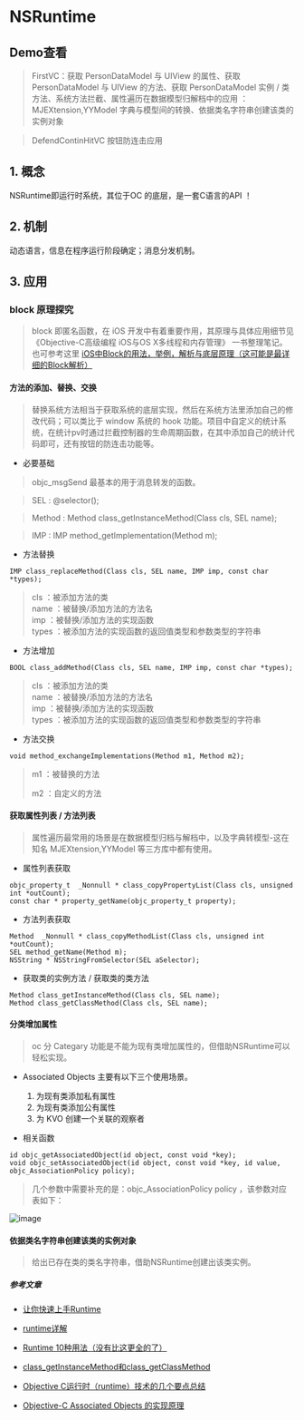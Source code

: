 # NSRuntime

## Demo查看
> FirstVC：获取 PersonDataModel 与 UIView 的属性、获取 PersonDataModel 与 UIView 的方法、获取 PersonDataModel 实例 / 类方法、系统方法拦截、属性遍历在数据模型归解档中的应用 ： MJEXtension,YYModel 字典与模型间的转换、依据类名字符串创建该类的实例对象

> DefendContinHitVC 按钮防连击应用


## 1. 概念
 NSRuntime即运行时系统，其位于OC 的底层，是一套C语言的API ！

## 2. 机制
动态语言，信息在程序运行阶段确定；消息分发机制。

## 3. 应用

### block 原理探究
> block 即匿名函数，在 iOS 开发中有着重要作用，其原理与具体应用细节见 《Objective-C高级编程 iOS与OS X多线程和内存管理》 一书整理笔记。  也可参考这里 [iOS中Block的用法，举例，解析与底层原理（这可能是最详细的Block解析）](http://www.cocoachina.com/ios/20180424/23147.html)


#### 方法的添加、替换、交换
> 替换系统方法相当于获取系统的底层实现，然后在系统方法里添加自己的修改代码；可以类比于 window 系统的 hook 功能。项目中自定义的统计系统，在统计pv时通过拦截控制器的生命周期函数，在其中添加自己的统计代码即可，还有按钮的防连击功能等。

* 必要基础

> objc_msgSend 最基本的用于消息转发的函数。

> SEL    : @selector();

>  Method : Method class_getInstanceMethod(Class cls, SEL name);

>  IMP    : IMP method_getImplementation(Method m);


* 方法替换
```
IMP class_replaceMethod(Class cls, SEL name, IMP imp, const char *types);
```
> cls   ：被添加方法的类  
> name  ：被替换/添加方法的方法名  
> imp   ：被替换/添加方法的实现函数  
> types ：被添加方法的实现函数的返回值类型和参数类型的字符串


* 方法增加
```
BOOL class_addMethod(Class cls, SEL name, IMP imp, const char *types);
```
> cls   ：被添加方法的类  
> name  ：被替换/添加方法的方法名  
> imp   ：被替换/添加方法的实现函数  
> types ：被添加方法的实现函数的返回值类型和参数类型的字符串

* 方法交换
```
void method_exchangeImplementations(Method m1, Method m2);
```
> m1  ：被替换的方法
>
> m2  ：自定义的方法

####  获取属性列表 / 方法列表
> 属性遍历最常用的场景是在数据模型归档与解档中，以及字典转模型-这在知名 MJEXtension,YYModel 等三方库中都有使用。

* 属性列表获取
```
objc_property_t  _Nonnull * class_copyPropertyList(Class cls, unsigned int *outCount);
const char * property_getName(objc_property_t property);
```

* 方法列表获取
```
Method  _Nonnull * class_copyMethodList(Class cls, unsigned int *outCount);
SEL method_getName(Method m);
NSString * NSStringFromSelector(SEL aSelector);

```

* 获取类的实例方法 / 获取类的类方法
```
Method class_getInstanceMethod(Class cls, SEL name);
Method class_getClassMethod(Class cls, SEL name);
```

#### 分类增加属性
> oc 分 Categary 功能是不能为现有类增加属性的，但借助NSRuntime可以轻松实现。

* Associated Objects 主要有以下三个使用场景。
  1. 为现有类添加私有属性
  2. 为现有类添加公有属性
  3. 为 KVO 创建一个关联的观察者

* 相关函数
```
id objc_getAssociatedObject(id object, const void *key);
void objc_setAssociatedObject(id object, const void *key, id value, objc_AssociationPolicy policy);
```
> 几个参数中需要补充的是：objc_AssociationPolicy policy ，该参数对应表如下：

![image](https://github.com/itwyhuaing/OC-WYH/blob/master/NSRuntime/image/image_1.png)

#### 依据类名字符串创建该类的实例对象
> 给出已存在类的类名字符串，借助NSRuntime创建出该类实例。


##### 参考文章

* [让你快速上手Runtime](https://www.jianshu.com/p/e071206103a4)

* [runtime详解](https://www.jianshu.com/p/46dd81402f63)

* [Runtime 10种用法（没有比这更全的了）](http://www.jianshu.com/p/3182646001d1)

* [class_getInstanceMethod和class_getClassMethod](http://blog.csdn.net/lvdezhou/article/details/49636561)

* [Objective C运行时（runtime）技术的几个要点总结](http://www.cnblogs.com/gugupluto/p/3159733.html)

* [Objective-C Associated Objects 的实现原理](http://www.cocoachina.com/ios/20150629/12299.html)
